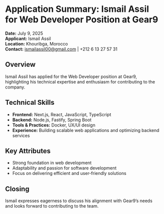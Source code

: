 # Application Summary: Ismail Assil for Web Developer Position at Gear9

**Date:** July 9, 2025  
**Applicant:** Ismail Assil  
**Location:** Khouribga, Morocco  
**Contact:** ismailassil00@gmail.com | +212 6 13 27 57 31  

## Overview
Ismail Assil has applied for the Web Developer position at Gear9, highlighting his technical expertise and enthusiasm for contributing to the company.

## Technical Skills
- **Frontend:** Next.js, React, JavaScript, TypeScript  
- **Backend:** Node.js, Fastify, Spring Boot  
- **Tools & Practices:** Docker, UX/UI design  
- **Experience:** Building scalable web applications and optimizing backend services  

## Key Attributes
- Strong foundation in web development  
- Adaptability and passion for software development  
- Focus on delivering efficient and user-friendly solutions  

## Closing
Ismail expresses eagerness to discuss his alignment with Gear9’s needs and looks forward to contributing to the team.